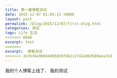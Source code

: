 ```yaml
---
title: 第一篇博客测试
date: 2015-12-07 01:05:13 +0800
layout: post
permalink: /blog/2015/12/07/first-blog.html
categories: 测试
tags: Life 生活
<<<<<<< HEAD
excerpt: test
=======
excerpt:  博客测试
>>>>>>> 3e7b34a908d4d05839fd42c2742a863b80aea7e3
---
```


我的个人博客上线了．
我的测试
